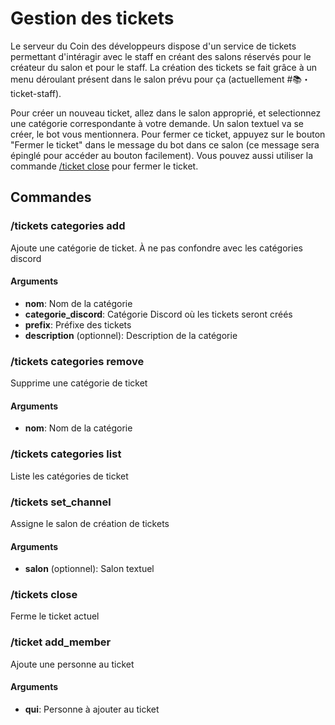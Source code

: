 # Gestion des tickets

Le serveur du Coin des développeurs dispose d'un service de tickets permettant d'intéragir avec le staff en créant des salons réservés pour le créateur du salon et pour le staff.
La création des tickets se fait grâce à un menu déroulant présent dans le salon prévu pour ça (actuellement #📚・ticket-staff).

Pour créer un nouveau ticket, allez dans le salon approprié, et selectionnez une catégorie correspondante à votre demande. Un salon textuel va se créer, le bot vous mentionnera. Pour fermer ce ticket, appuyez sur le bouton "Fermer le ticket" dans le message du bot dans ce salon (ce message sera épinglé pour accéder au bouton facilement). Vous pouvez aussi utiliser la commande [/ticket close](#tickets-close) pour fermer le ticket.

## Commandes

### /tickets categories add

Ajoute une catégorie de ticket. À ne pas confondre avec les catégories discord

#### Arguments

* **nom**: Nom de la catégorie
* **categorie_discord**: Catégorie Discord où les tickets seront créés
* **prefix**: Préfixe des tickets
* **description** (optionnel): Description de la catégorie

### /tickets categories remove

Supprime une catégorie de ticket

#### Arguments

* **nom**: Nom de la catégorie

### /tickets categories list

Liste les catégories de ticket


### /tickets set_channel

Assigne le salon de création de tickets

#### Arguments

* **salon** (optionnel): Salon textuel

### /tickets close

Ferme le ticket actuel


### /ticket add_member

Ajoute une personne au ticket

#### Arguments

* **qui**: Personne à ajouter au ticket